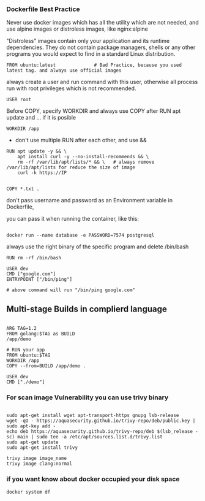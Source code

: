 ### Dockerfile Best Practice
Never use docker images which has all the utility which are not needed, and use alpine images or distroless images, like nginx:alpine

"Distroless" images contain only your application and its runtime dependencies. They do not contain package managers, shells or any other programs you would expect to find in a standard Linux distribution.

```
FROM ubuntu:latest              # Bad Practice, because you used latest tag. and always use official images

```


always create a user and run command with this user, otherwise all process run with root privileges which is not recommended.

```
USER root

```

Before COPY, specify WORKDIR and always use COPY after RUN apt update and ... if it is posible

```
WORKDIR /app

```

* don't use multiple RUN after each other, and use && 

```
RUN apt update -y && \
    apt install curl -y --no-install-recommends && \
    rm -rf /var/lib/apt/lists/* && \   # always remove /var/lib/apt/lists for reduce the size of image
    curl -k https://IP 


COPY *.txt .
```



don't pass username and password as an Environment variable in Dockerfile, 

you can pass it when running the container, like this:


```

docker run --name database -e PASSWORD=7574 postgresql

```



always use the right binary of the specific program and delete /bin/bash

```
RUN rm -rf /bin/bash

```


```
USER dev
CMD ["google.com"]
ENTRYPOINT ["/bin/ping"]  

# above command will run "/bin/ping google.com"

```




## Multi-stage Builds in complierd language 

```

ARG TAG=1.2
FROM golang:$TAG as BUILD
/app/demo

# RUN your app
FROM ubuntu:$TAG
WORKDIR /app
COPY --from=BUILD /app/demo .

USER dev
CMD ["./demo"]

```



### For scan image Vulnerability you can use trivy binary

```

sudo apt-get install wget apt-transport-https gnupg lsb-release
wget -qO - https://aquasecurity.github.io/trivy-repo/deb/public.key | sudo apt-key add -
echo deb https://aquasecurity.github.io/trivy-repo/deb $(lsb_release -sc) main | sudo tee -a /etc/apt/sources.list.d/trivy.list
sudo apt-get update
sudo apt-get install trivy

trivy image image_name
trivy image clang:normal

```


### if you want know about docker occupied your disk space

```
docker system df

```

